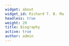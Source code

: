 ```yaml
---
widget: about
widget_id: Richard T. B. Ma
headless: true
weight: 20
title: Biography
active: true
author: admin
---
```

